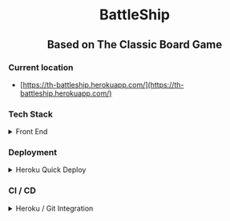 <div align="center" >

# BattleShip

## Based on The Classic Board Game

</div>

### Current location

- [https://th-battleship.herokuapp.com/](https://th-battleship.herokuapp.com/)

### Tech Stack
<details>
  <summary>Front End</summary>

- JavaScript
- React
- esLint
- react-beautiful-dnd

</details>

### Deployment
<details>
  <summary>Heroku Quick Deploy</summary>

  1. Check if Heroku CLI is installed, take necessary action, then login.
  ```
  heroku --version
  ```
  Installed, update, and/or proceed.

  </br>

  2. Log in to Heroku through the CLI / browser
  ```
  heroku login
  ```
  Follow prompts and log in.

  </br>

  3. Create your Heruko App through the command line
  [Heroku Docs / C-R-A Deploy Instructions](https://blog.heroku.com/deploying-react-with-zero-configuration)
  ```
  heroku create -b https://github.com/mars/create-react-app-buildpack.git
  git add .
  git commit -m "react-create-app on Heroku"
  git push heroku master
  heroku open
  ```

</details>

### CI / CD
<details>
  <summary>Heroku / Git Integration</summary>

  - no major CI / CD at this time
  - can be set up with webhook to auto-update with push to master on github
  - this is an ittermittent app and likely won't need much maintainence, so manual will provide regular interaction / practice with maintainence processes
  - manual deployment through CLI or [Heroku](Heroku.com) dashboard is currently necessary
  
  <details>
  <summary>CLI</summary>

    - In your terminal
    ```git push heroku master
    heroku open
    ```

    </details>

  <details>
  <summary>Heroku Dashboard</summary>

    - [Heroku](Heroku.com)
    - log in
    - select your app
    - click deploy
    -scroll down to bottom and click "Manual Deploy" button

    </details>

</details>

### Background

  <p>
  This was originally a one day app challenge.  The gameboard, scoreboards and announcements all rendered and functioned correctly for gameplay, but I was not able to implement a 'board selection' feature at the time so the ships were not movable.
  </p>

  <p>
  I have since done some work to refactor and compartmentalize the app.
  </p>